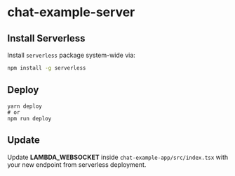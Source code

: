 # chat-example-server

## Install Serverless

Install `serverless` package system-wide via:

```bash
npm install -g serverless
```

## Deploy

```console
yarn deploy
# or
npm run deploy
```

## Update 

Update **LAMBDA_WEBSOCKET** inside `chat-example-app/src/index.tsx` with your new endpoint from serverless deployment.